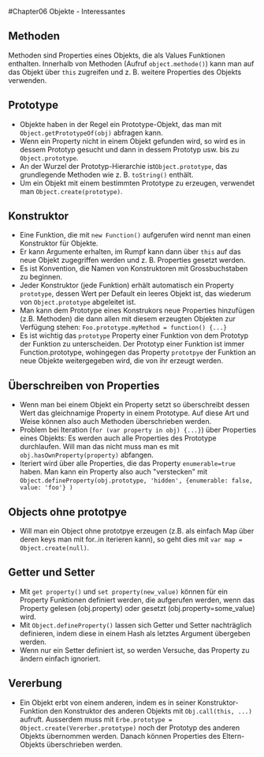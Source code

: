 #Chapter06 Objekte - Interessantes

## Methoden

Methoden sind Properties eines Objekts, die als Values Funktionen enthalten.
Innerhalb von Methoden (Aufruf `object.methode()`) kann man auf das Objekt über
`this` zugreifen und z. B. weitere Properties des Objekts verwenden.

## Prototype

* Objekte haben in der Regel ein Prototype-Objekt, das man mit `Object.getPrototypeOf(obj)` abfragen kann.
* Wenn ein Property nicht in einem Objekt gefunden wird, so wird es in dessem Prototyp gesucht
und dann in dessem Prototyp usw. bis zu `Object.prototype`.  
* An der Wurzel der Prototyp-Hierarchie ist`Object.prototype`, das grundlegende
  Methoden wie z. B. `toString()` enthält.
* Um ein Objekt mit einem bestimmten Prototype zu erzeugen, verwendet man
  `Object.create(prototype)`.

## Konstruktor

* Eine Funktion, die mit `new Function()` aufgerufen wird nennt man einen Konstruktor
für Objekte.  
* Er kann Argumente erhalten, im  Rumpf kann dann über `this` auf das
neue Objekt zugegriffen werden und z. B. Properties gesetzt werden.  
* Es ist Konvention, die Namen von Konstruktoren mit Grossbuchstaben zu beginnen.  
* Jeder Konstruktor (jede Funktion) erhält automatisch ein Property `prototype`, dessen
 Wert per Default ein leeres Objekt ist, das wiederum von `Object.prototype`
 abgeleitet ist.
* Man kann dem Prototype eines Konstrukors neue Properties hinzufügen (z.B. Methoden)
 die dann allen mit diesem erzeugten Objekten zur Verfügung stehen:
 `Foo.prototype.myMethod = function() {...}`
* Es ist wichtig das `prototype` Property einer Funktion von dem Prototyp der Funktion
  zu unterscheiden.  Der Prototyp einer Funktion ist immer Function.prototype,
  wohingegen das Property `prototpye` der Funktion an neue Objekte weitergegeben
  wird, die von ihr erzeugt werden.

## Überschreiben von Properties

* Wenn man bei einem Objekt ein Property setzt so überschreibt dessen Wert das gleichnamige
Property in einem Prototype.  Auf diese Art und Weise können also auch Methoden
überschrieben werden.  
* Problem bei Iteration (`for (var property in obj) {...}`) über Properties eines Objekts:
  Es werden auch alle Properties des Prototype durchlaufen. Will man das nicht
   muss man es mit `obj.hasOwnProperty(property)` abfangen.
* Iteriert wird über alle Properties, die das Property `enumerable=true` haben.
 Man kann ein Property also auch "verstecken" mit
 `Object.defineProperty(obj.prototype, 'hidden', {enumerable: false, value: 'foo'} )`

## Objects ohne prototpye

* Will man ein Object ohne prototpye erzeugen (z.B. als einfach Map über deren
  keys man mit for..in iterieren kann), so geht dies mit `var map = Object.create(null)`.

## Getter und Setter

* Mit `get property()` und `set property(new_value)` können für ein Property
 Funktionen definiert werden, die aufgerufen werden, wenn das Property gelesen
 (obj.property) oder gesetzt (obj.property=some_value) wird.
* Mit `Object.defineProperty()`
  lassen sich Getter und Setter nachträglich definieren, indem diese in einem
  Hash als letztes Argument übergeben werden.
* Wenn nur ein Setter definiert ist, so werden Versuche, das Property zu ändern
  einfach ignoriert.

## Vererbung

* Ein Objekt erbt von einem anderen, indem es in seiner Konstruktor-Funktion
  den Konstruktor des anderen Objekts mit `Obj.call(this, ...)` aufruft. Ausserdem
  muss mit `Erbe.prototype = Object.create(Vererber.prototype)` noch der Prototyp
  des anderen Objekts übernommen werden. Danach können Properties des
  Eltern-Objekts überschrieben werden.
